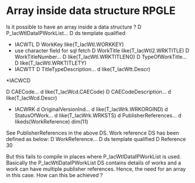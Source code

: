 
# Array inside data structure RPGLE

Is it possible to have an array inside a data structure ?
 D P_IacWtlDataIPWorkList...
 D                 ds                  template qualified
  * IACWTL
 D WorkKey                             like(T_IacWtl.WORKKEY)
  * use character field for sql fetch
 D WorkTitle                           like(T_IacWtl2.WRKTITLE)
 D WorkTitleNumber...
 D                                     like(T_IacWtl.WRKTITLENO)
 D TypeOfWorkTitle...
 D                                     like(T_IacWtl.WRKTITLETY)
  * IACWTT
 D TitleTypeDescription...
 d                                     like(T_IacWtt.Descr)

  *IACWCD

 D CAECode...
 d                                     like(T_IacWcd.CAECode)
 D CAECodeDescription...
 d                                     like(T_IacWcd.Descr)
  * IACWRK
 d OriginalVersionInd...
 d                                     like(T_IacWrk.WRKORGIND)
 d StatusOfWork...
 d                                     like(T_IacWrk.WRKSTS)
 d PublisherReferences...
 d                                     likeds(WorkReference) dim(11)      

See PublisherReferences in the above DS.
Work reference DS has been defined as below:
 D WorkReference...
 D                 ds                  template qualified
 D Reference                     30

But this fails to compile in places where P_IacWtlDataIPWorkList is used.
Basically the P_IacWtlDataIPWorkList DS contains details of works and a work can have multiple publisher references. Hence, the need for an array in this case. How can this be achieved ?

        